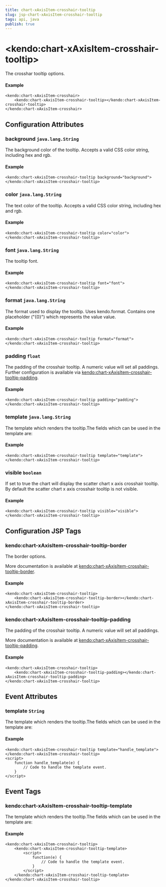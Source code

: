 ```yaml
---
title: chart-xAxisItem-crosshair-tooltip
slug: jsp-chart-xAxisItem-crosshair-tooltip
tags: api, java
publish: true
---
```


# \<kendo:chart-xAxisItem-crosshair-tooltip\>

The crosshar tooltip options.

#### Example
    <kendo:chart-xAxisItem-crosshair>
        <kendo:chart-xAxisItem-crosshair-tooltip></kendo:chart-xAxisItem-crosshair-tooltip>
    </kendo:chart-xAxisItem-crosshair>

## Configuration Attributes

### background `java.lang.String`

The background color of the tooltip. Accepts a valid CSS color string, including hex and rgb.

#### Example
    <kendo:chart-xAxisItem-crosshair-tooltip background="background">
    </kendo:chart-xAxisItem-crosshair-tooltip>

### color `java.lang.String`

The text color of the tooltip. Accepts a valid CSS color string, including hex and rgb.

#### Example
    <kendo:chart-xAxisItem-crosshair-tooltip color="color">
    </kendo:chart-xAxisItem-crosshair-tooltip>

### font `java.lang.String`

The tooltip font.

#### Example
    <kendo:chart-xAxisItem-crosshair-tooltip font="font">
    </kendo:chart-xAxisItem-crosshair-tooltip>

### format `java.lang.String`

The format used to display the tooltip. Uses kendo.format. Contains one placeholder ("{0}") which represents the value value.

#### Example
    <kendo:chart-xAxisItem-crosshair-tooltip format="format">
    </kendo:chart-xAxisItem-crosshair-tooltip>

### padding `float`

The padding of the crosshair tooltip. A numeric value will set all paddings. Further configuration is available via [kendo:chart-xAxisItem-crosshair-tooltip-padding](#kendo-chart-xAxisItem-crosshair-tooltip-padding). 

#### Example
    <kendo:chart-xAxisItem-crosshair-tooltip padding="padding">
    </kendo:chart-xAxisItem-crosshair-tooltip>

### template `java.lang.String`

The template which renders the tooltip.The fields which can be used in the template are:

#### Example
    <kendo:chart-xAxisItem-crosshair-tooltip template="template">
    </kendo:chart-xAxisItem-crosshair-tooltip>

### visible `boolean`

If set to true the chart will display the scatter chart x axis crosshair tooltip. By default the scatter chart x axis crosshair tooltip is not visible.

#### Example
    <kendo:chart-xAxisItem-crosshair-tooltip visible="visible">
    </kendo:chart-xAxisItem-crosshair-tooltip>


##  Configuration JSP Tags

### kendo:chart-xAxisItem-crosshair-tooltip-border

The border options.

More documentation is available at [kendo:chart-xAxisItem-crosshair-tooltip-border](/kendo-ui/api/wrappers/jsp/chart/xaxisitem-crosshair-tooltip-border).

#### Example

    <kendo:chart-xAxisItem-crosshair-tooltip>
        <kendo:chart-xAxisItem-crosshair-tooltip-border></kendo:chart-xAxisItem-crosshair-tooltip-border>
    </kendo:chart-xAxisItem-crosshair-tooltip>

### kendo:chart-xAxisItem-crosshair-tooltip-padding

The padding of the crosshair tooltip. A numeric value will set all paddings.

More documentation is available at [kendo:chart-xAxisItem-crosshair-tooltip-padding](/kendo-ui/api/wrappers/jsp/chart/xaxisitem-crosshair-tooltip-padding).

#### Example

    <kendo:chart-xAxisItem-crosshair-tooltip>
        <kendo:chart-xAxisItem-crosshair-tooltip-padding></kendo:chart-xAxisItem-crosshair-tooltip-padding>
    </kendo:chart-xAxisItem-crosshair-tooltip>


## Event Attributes

### template `String`

The template which renders the tooltip.The fields which can be used in the template are:


#### Example
    <kendo:chart-xAxisItem-crosshair-tooltip template="handle_template">
    </kendo:chart-xAxisItem-crosshair-tooltip>
    <script>
        function handle_template(e) {
            // Code to handle the template event.
        }
    </script>

## Event Tags

### kendo:chart-xAxisItem-crosshair-tooltip-template

The template which renders the tooltip.The fields which can be used in the template are:


#### Example
    <kendo:chart-xAxisItem-crosshair-tooltip>
        <kendo:chart-xAxisItem-crosshair-tooltip-template>
            <script>
                function(e) {
                    // Code to handle the template event.
                }
            </script>
        </kendo:chart-xAxisItem-crosshair-tooltip-template>
    </kendo:chart-xAxisItem-crosshair-tooltip>

